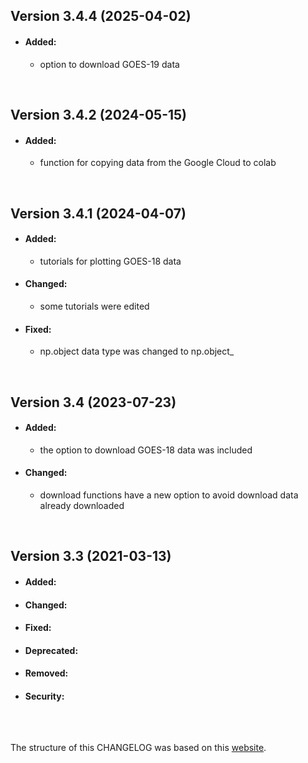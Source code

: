 ## Version 3.4.4 (2025-04-02)

- #### Added:
  - option to download GOES-19 data

<br>

## Version 3.4.2 (2024-05-15)

- #### Added:
  - function for copying data from the Google Cloud to colab

<br>

## Version 3.4.1 (2024-04-07)

- #### Added:
  - tutorials for plotting GOES-18 data

- #### Changed:
  - some tutorials were edited

- #### Fixed:
  - np.object data type was changed to np.object_

<br>

## Version 3.4 (2023-07-23)

- #### Added:
  - the option to download GOES-18 data was included

- #### Changed:
  - download functions have a new option to avoid download data already downloaded

<br>

## Version 3.3 (2021-03-13)

- #### Added:

- #### Changed:

- #### Fixed:

- #### Deprecated:

- #### Removed:

- #### Security:

<br>

## 
The structure of this CHANGELOG was based on this [website](https://keepachangelog.com/).
